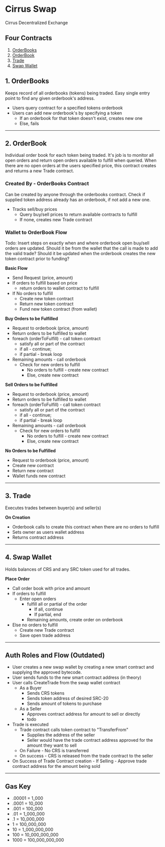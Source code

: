 # Cirrus Swap
Cirrus Decentralized Exchange

## Four Contracts

1. [OrderBooks](#1-orderbooks)
2. [OrderBook](#2-orderbook)
3. [Trade](#3-trade)
4. [Swap Wallet](#4-swap-wallet)

## 1. OrderBooks
Keeps record of all orderbooks (tokens) being traded. Easy single entry point to find any given orderbook's address.

- Users query contract for a specified tokens orderbook
- Users can add new orderbook's by specifying a token
  - If an orderbook for that token doesn't exist, creates new one
  - Else, fails

---

## 2. OrderBook

Individual order book for each token being traded. It's job is to monitor all open orders and return open orders available to fulfill when queried.
When there are no open orders at the users specified price, this contract creates and returns a new Trade contract.

### Created By - OrderBooks Contract

Can be created by anyone through the orderbooks contract. Check if supplied token address already has an orderbook, if not add a new one.

- Tracks sell/buy prices
  - Query buy/sell prices to return available contracts to fulfill
  - If none, creates new Trade contract

### Wallet to OrderBook Flow

Todo: Insert steps on exactly when and where orderbook open buy/sell orders are updated.
Should it be from the wallet that the call is made to add the valid trade?
Should it be updated when the orderbook creates the new token contract prior to funding?

**Basic Flow**

- Send Request (price, amount)
- If orders to fulfill based on price
  - return orders to wallet contract to fulfill
- If No orders to fulfill
  - Create new token contract
  - Return new token contract
  - Fund new token contract (from wallet)

**Buy Orders to be Fulfilled**

- Request to orderbook (price, amount)
- Return orders to be fulfilled to wallet
- foreach (orderToFulfill) - call token contract
  - satisfy all or part of the contract
  - if all - continue;
  - if partial - break loop
- Remaining amounts - call orderbook
  - Check for new orders to fulfill
    - No orders to fulfill - create new contract
    - Else, create new contract

**Sell Orders to be Fulfilled**

- Request to orderbook (price, amount)
- Return orders to be fulfilled to wallet
- foreach (orderToFulfill) - call token contract
  - satisfy all or part of the contract
  - if all - continue;
  - if partial - break loop
- Remaining amounts - call orderbook
  - Check for new orders to fulfill
    - No orders to fulfill - create new contract
    - Else, create new contract

**No Orders to be Fulfilled**

- Request to orderbook (price, amount)
- Create new contract
- Return new contract
- Wallet funds new contract

---

## 3. Trade
Executes trades between buyer(s) and seller(s)

**On Creation**

- Orderbook calls to create this contract when there are no orders to fulfill
- Sets owner as users wallet address
- Returns contract address

---

## 4. Swap Wallet
Holds balances of CRS and any SRC token used for all trades.

**Place Order**

- Call order book with price and amount
- If orders to fulfill
  - Enter open orders
    - fulfill all or partial of the order
      - If all, continue
      - If partial, end
    - Remaining amounts, create order on orderbook
- Else no orders to fulfill
  - Create new Trade contract
  - Save open trade address

---

## Auth Roles and Flow (Outdated)

- User creates a new swap wallet by creating a new smart contract and supplying the approved bytecode.
- User sends funds to the new smart contract address (in theory)
- User calls CreateTrade from the swap wallet contract
  - As a Buyer
    - Sends CRS tokens
    - Sends token address of desired SRC-20
    - Sends amount of tokens to purchase
  - As a Seller
    - Approves contract address for amount to sell or directly
    - todo
- Trade is executed
  - Trade contract calls token contract to "TransferFrom"
    - Supplies the address of the seller
    - Seller would have the trade contract address approved for the amount they want to sell
  - On Failure - No CRS is transferred
  - On success - CRS is released from the trade contract to the seller
- On Success of Trade Contract creation - If Selling - Approve trade contract address for the amount being sold

---

## Gas Key

- .00001 = 1_000
- .0001 = 10_000
- .001 = 100_000
- .01 = 1_000_000
- .1 = 10_000_000
- 1 = 100_000_000
- 10 = 1_000_000_000
- 100 = 10_000_000_000
- 1000 = 100_000_000_000
